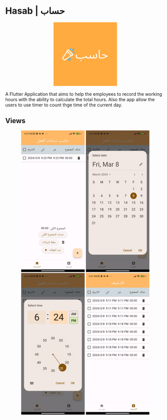 # Hasab | حساب

<div align='center' > 
<img src='assets/icon.png' width='200px' />
</div>

A Flutter Application that aims to help the employees to record the working hours with the ability to calculate the total hours. Also the app allow the users to use timer to count thge time of the current day.

## Views

<div align='center' > 
<img width='200px' src='assets/screenshots/WhatsApp Image 2024-03-08 at 22.45.37_550bd668.jpg'/>
<img width='200px' src='assets/screenshots/WhatsApp Image 2024-03-08 at 22.45.36_f294c3e5.jpg'/>
<img width='200px' src='assets/screenshots/WhatsApp Image 2024-03-08 at 22.45.36_51a24d03.jpg'/>
<img width='200px' src='assets/screenshots//WhatsApp Image 2024-03-08 at 22.45.35_7df611be.jpg'/>
</div>




